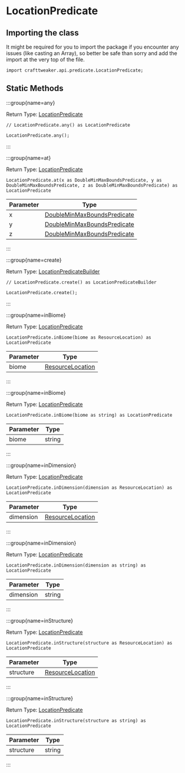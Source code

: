 # LocationPredicate

## Importing the class

It might be required for you to import the package if you encounter any issues (like casting an Array), so better be safe than sorry and add the import at the very top of the file.
```zenscript
import crafttweaker.api.predicate.LocationPredicate;
```


## Static Methods

:::group{name=any}

Return Type: [LocationPredicate](/vanilla/api/predicate/LocationPredicate)

```zenscript
// LocationPredicate.any() as LocationPredicate

LocationPredicate.any();
```

:::

:::group{name=at}

Return Type: [LocationPredicate](/vanilla/api/predicate/LocationPredicate)

```zenscript
LocationPredicate.at(x as DoubleMinMaxBoundsPredicate, y as DoubleMinMaxBoundsPredicate, z as DoubleMinMaxBoundsPredicate) as LocationPredicate
```

| Parameter | Type                                                                              |
| --------- | --------------------------------------------------------------------------------- |
| x         | [DoubleMinMaxBoundsPredicate](/vanilla/api/predicate/DoubleMinMaxBoundsPredicate) |
| y         | [DoubleMinMaxBoundsPredicate](/vanilla/api/predicate/DoubleMinMaxBoundsPredicate) |
| z         | [DoubleMinMaxBoundsPredicate](/vanilla/api/predicate/DoubleMinMaxBoundsPredicate) |


:::

:::group{name=create}

Return Type: [LocationPredicateBuilder](/vanilla/api/predicate/builder/LocationPredicateBuilder)

```zenscript
// LocationPredicate.create() as LocationPredicateBuilder

LocationPredicate.create();
```

:::

:::group{name=inBiome}

Return Type: [LocationPredicate](/vanilla/api/predicate/LocationPredicate)

```zenscript
LocationPredicate.inBiome(biome as ResourceLocation) as LocationPredicate
```

| Parameter | Type                                                       |
| --------- | ---------------------------------------------------------- |
| biome     | [ResourceLocation](/vanilla/api/resource/ResourceLocation) |


:::

:::group{name=inBiome}

Return Type: [LocationPredicate](/vanilla/api/predicate/LocationPredicate)

```zenscript
LocationPredicate.inBiome(biome as string) as LocationPredicate
```

| Parameter | Type   |
| --------- | ------ |
| biome     | string |


:::

:::group{name=inDimension}

Return Type: [LocationPredicate](/vanilla/api/predicate/LocationPredicate)

```zenscript
LocationPredicate.inDimension(dimension as ResourceLocation) as LocationPredicate
```

| Parameter | Type                                                       |
| --------- | ---------------------------------------------------------- |
| dimension | [ResourceLocation](/vanilla/api/resource/ResourceLocation) |


:::

:::group{name=inDimension}

Return Type: [LocationPredicate](/vanilla/api/predicate/LocationPredicate)

```zenscript
LocationPredicate.inDimension(dimension as string) as LocationPredicate
```

| Parameter | Type   |
| --------- | ------ |
| dimension | string |


:::

:::group{name=inStructure}

Return Type: [LocationPredicate](/vanilla/api/predicate/LocationPredicate)

```zenscript
LocationPredicate.inStructure(structure as ResourceLocation) as LocationPredicate
```

| Parameter | Type                                                       |
| --------- | ---------------------------------------------------------- |
| structure | [ResourceLocation](/vanilla/api/resource/ResourceLocation) |


:::

:::group{name=inStructure}

Return Type: [LocationPredicate](/vanilla/api/predicate/LocationPredicate)

```zenscript
LocationPredicate.inStructure(structure as string) as LocationPredicate
```

| Parameter | Type   |
| --------- | ------ |
| structure | string |


:::

